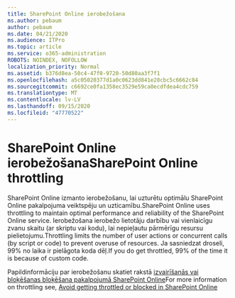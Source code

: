 ```yaml
---
title: SharePoint Online ierobežošana
ms.author: pebaum
author: pebaum
ms.date: 04/21/2020
ms.audience: ITPro
ms.topic: article
ms.service: o365-administration
ROBOTS: NOINDEX, NOFOLLOW
localization_priority: Normal
ms.assetid: b376d8ea-50c4-47f0-9720-50d80aa3f7f1
ms.openlocfilehash: a5c05020377d1a0c0623dd841e28cbc5c6662c84
ms.sourcegitcommit: c6692ce0fa1358ec3529e59ca0ecdfdea4cdc759
ms.translationtype: MT
ms.contentlocale: lv-LV
ms.lasthandoff: 09/15/2020
ms.locfileid: "47770522"
---
```

# <a name="sharepoint-online-throttling"></a><span data-ttu-id="5ca28-102">SharePoint Online ierobežošana</span><span class="sxs-lookup"><span data-stu-id="5ca28-102">SharePoint Online throttling</span></span>

<span data-ttu-id="5ca28-103">SharePoint Online izmanto ierobežošanu, lai uzturētu optimālu SharePoint Online pakalpojuma veiktspēju un uzticamību.</span><span class="sxs-lookup"><span data-stu-id="5ca28-103">SharePoint Online uses throttling to maintain optimal performance and reliability of the SharePoint Online service.</span></span> <span data-ttu-id="5ca28-104">Ierobežošana ierobežo lietotāju darbību vai vienlaicīgu zvanu skaitu (ar skriptu vai kodu), lai nepieļautu pārmērīgu resursu pielietojumu.</span><span class="sxs-lookup"><span data-stu-id="5ca28-104">Throttling limits the number of user actions or concurrent calls (by script or code) to prevent overuse of resources.</span></span> <span data-ttu-id="5ca28-105">Ja sasniedzat droseli, 99% no laika ir pielāgota koda dēļ.</span><span class="sxs-lookup"><span data-stu-id="5ca28-105">If you do get throttled, 99% of the time it is because of custom code.</span></span>
  
<span data-ttu-id="5ca28-106">Papildinformāciju par ierobežošanu skatiet rakstā [izvairīšanās vai bloķēšanas bloķēšana pakalpojumā SharePoint Online](https://go.microsoft.com/fwlink/?linkid=2022019)</span><span class="sxs-lookup"><span data-stu-id="5ca28-106">For more information on throttling see, [Avoid getting throttled or blocked in SharePoint Online](https://go.microsoft.com/fwlink/?linkid=2022019)</span></span>
  


